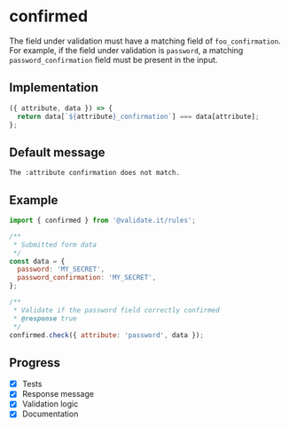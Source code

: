 # confirmed

The field under validation must have a matching field of `foo_confirmation`. For example, if the field under validation is `password`, a matching `password_confirmation` field must be present in the input.

## Implementation

```js
({ attribute, data }) => {
  return data[`${attribute}_confirmation`] === data[attribute];
};
```

## Default message

```text
The :attribute confirmation does not match.
```

## Example

```js
import { confirmed } from '@validate.it/rules';

/**
 * Submitted form data
 */
const data = {
  password: 'MY_SECRET',
  password_confirmation: 'MY_SECRET',
};

/**
 * Validate if the password field correctly confirmed
 * @response true
 */
confirmed.check({ attribute: 'password', data });
```

## Progress

- [x] Tests
- [x] Response message
- [x] Validation logic
- [x] Documentation
